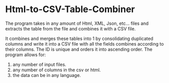 # Html-to-CSV-Table-Combiner
The program takes in any amount of Html, XML, Json, etc... files and extracts the table from the file and combines it with a CSV file.

It combines and merges these tables into 1 by consolidating duplicated columns and write it into a CSV file with all the fields combines according to their columns. The ID is unique and orders it into ascending order. 
The program allows for:
1) any number of input files.
2) any number of columns in the csv or html.
3) the data can be in any language.
